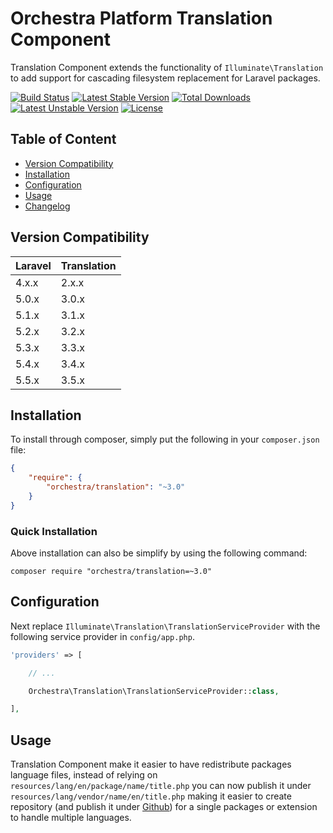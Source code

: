 Orchestra Platform Translation Component
==============

Translation Component extends the functionality of `Illuminate\Translation` to add support for cascading filesystem replacement for Laravel packages.

[![Build Status](https://travis-ci.org/orchestral/translation.svg?branch=3.5)](https://travis-ci.org/orchestral/translation)
[![Latest Stable Version](https://poser.pugx.org/orchestra/translation/version)](https://packagist.org/packages/orchestra/translation)
[![Total Downloads](https://poser.pugx.org/orchestra/translation/downloads)](https://packagist.org/packages/orchestra/translation)
[![Latest Unstable Version](https://poser.pugx.org/orchestra/translation/v/unstable)](//packagist.org/packages/orchestra/translation)
[![License](https://poser.pugx.org/orchestra/translation/license)](https://packagist.org/packages/orchestra/translation)

## Table of Content

* [Version Compatibility](#version-compatibility)
* [Installation](#installation)
* [Configuration](#configuration)
* [Usage](#usage)
* [Changelog](https://github.com/orchestral/translation/releases)

## Version Compatibility

Laravel    | Translation
:----------|:----------
 4.x.x     | 2.x.x
 5.0.x     | 3.0.x
 5.1.x     | 3.1.x
 5.2.x     | 3.2.x
 5.3.x     | 3.3.x
 5.4.x     | 3.4.x
 5.5.x     | 3.5.x
 
## Installation

To install through composer, simply put the following in your `composer.json` file:

```json
{
    "require": {
        "orchestra/translation": "~3.0"
    }
}
```

### Quick Installation

Above installation can also be simplify by using the following command:

    composer require "orchestra/translation=~3.0"

## Configuration

Next replace `Illuminate\Translation\TranslationServiceProvider` with the following service provider in `config/app.php`.

```php
'providers' => [

    // ...

    Orchestra\Translation\TranslationServiceProvider::class,

],
```

## Usage

Translation Component make it easier to have redistribute packages language files, instead of relying on `resources/lang/en/package/name/title.php` you can now publish it under `resources/lang/vendor/name/en/title.php` making it easier to create repository (and publish it under [Github](https://github.com)) for a single packages or extension to handle multiple languages.
